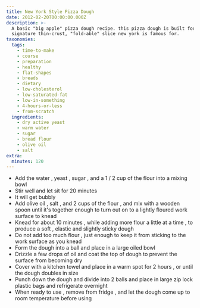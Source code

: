 ```yaml
---
title: New York Style Pizza Dough
date: 2012-02-20T00:00:00.000Z
description: >-
  A basic "big apple" pizza dough recipe. this pizza dough is built for that
  signature thin-crust, "fold-able" slice new york is famous for.
taxonomies:
  tags:
    - time-to-make
    - course
    - preparation
    - healthy
    - flat-shapes
    - breads
    - dietary
    - low-cholesterol
    - low-saturated-fat
    - low-in-something
    - 4-hours-or-less
    - from-scratch
  ingredients:
    - dry active yeast
    - warm water
    - sugar
    - bread flour
    - olive oil
    - salt
extra:
  minutes: 120
---
```

 - Add the water , yeast , sugar , and a 1 / 2 cup of the flour into a mixing bowl
 - Stir well and let sit for 20 minutes
 - It will get bubbly
 - Add olive oil , salt , and 2 cups of the flour , and mix with a wooden spoon until it's together enough to turn out on to a lightly floured work surface to knead
 - Knead for about 10 minutes , while adding more flour a little at a time , to produce a soft , elastic and slightly sticky dough
 - Do not add too much flour , just enough to keep it from sticking to the work surface as you knead
 - Form the dough into a ball and place in a large oiled bowl
 - Drizzle a few drops of oil and coat the top of dough to prevent the surface from becoming dry
 - Cover with a kitchen towel and place in a warm spot for 2 hours , or until the dough doubles in size
 - Punch down the dough and divide into 2 balls and place in large zip lock plastic bags and refrigerate overnight
 - When ready to use , remove from fridge , and let the dough come up to room temperature before using
